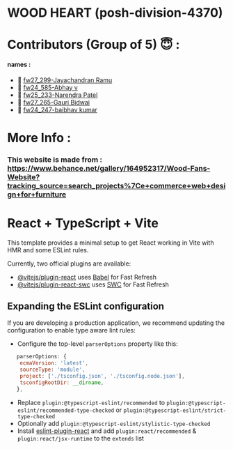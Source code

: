 
# WOOD HEART (posh-division-4370)

# Contributors (Group of 5) 😇 :

#### names : 

* :bust_in_silhouette: [fw27_299-Jayachandran Ramu](https://github.com/JayachandranRamu)
* :bust_in_silhouette: [fw24_585-Abhay v]()  
* :bust_in_silhouette: [fw25_233-Narendra Patel]()
* :bust_in_silhouette: [fw27_265-Gauri Bidwai](https://github.com/gitusergb)
* :bust_in_silhouette: [fw24_247-baibhav kumar]()


# More Info :

###  This website is made from  : https://www.behance.net/gallery/164952317/Wood-Fans-Website?tracking_source=search_projects%7Ce+commerce+web+design+for+furniture

# React + TypeScript + Vite

This template provides a minimal setup to get React working in Vite with HMR and some ESLint rules.

Currently, two official plugins are available:

- [@vitejs/plugin-react](https://github.com/vitejs/vite-plugin-react/blob/main/packages/plugin-react/README.md) uses [Babel](https://babeljs.io/) for Fast Refresh
- [@vitejs/plugin-react-swc](https://github.com/vitejs/vite-plugin-react-swc) uses [SWC](https://swc.rs/) for Fast Refresh

## Expanding the ESLint configuration

If you are developing a production application, we recommend updating the configuration to enable type aware lint rules:

- Configure the top-level `parserOptions` property like this:

```js
   parserOptions: {
    ecmaVersion: 'latest',
    sourceType: 'module',
    project: ['./tsconfig.json', './tsconfig.node.json'],
    tsconfigRootDir: __dirname,
   },
```

- Replace `plugin:@typescript-eslint/recommended` to `plugin:@typescript-eslint/recommended-type-checked` or `plugin:@typescript-eslint/strict-type-checked`
- Optionally add `plugin:@typescript-eslint/stylistic-type-checked`
- Install [eslint-plugin-react](https://github.com/jsx-eslint/eslint-plugin-react) and add `plugin:react/recommended` & `plugin:react/jsx-runtime` to the `extends` list
